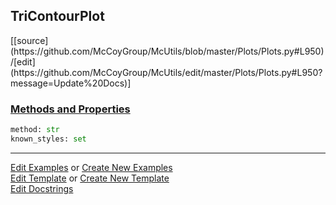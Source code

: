 ## <a id="McUtils.Plots.Plots.TriContourPlot">TriContourPlot</a> 
<div class="docs-source-link" markdown="1">
[[source](https://github.com/McCoyGroup/McUtils/blob/master/Plots/Plots.py#L950)/[edit](https://github.com/McCoyGroup/McUtils/edit/master/Plots/Plots.py#L950?message=Update%20Docs)]
</div>



<div class="collapsible-section">
 <div class="collapsible-section collapsible-section-header" markdown="1">
 
### <a class="collapse-link" data-toggle="collapse" href="#methods">Methods and Properties</a> <a class="float-right" data-toggle="collapse" href="#methods"><i class="fa fa-chevron-down"></i></a>

 </div>
 <div class="collapsible-section collapsible-section-body collapse" id="methods" markdown="1">

```python
method: str
known_styles: set
```


 </div>
</div>




___

[Edit Examples](https://github.com/McCoyGroup/McUtils/edit/gh-pages/ci/examples/McUtils/Plots/Plots/TriContourPlot.md) or 
[Create New Examples](https://github.com/McCoyGroup/McUtils/new/gh-pages/?filename=ci/examples/McUtils/Plots/Plots/TriContourPlot.md) <br/>
[Edit Template](https://github.com/McCoyGroup/McUtils/edit/gh-pages/ci/docs/McUtils/Plots/Plots/TriContourPlot.md) or 
[Create New Template](https://github.com/McCoyGroup/McUtils/new/gh-pages/?filename=ci/docs/templates/McUtils/Plots/Plots/TriContourPlot.md) <br/>
[Edit Docstrings](https://github.com/McCoyGroup/McUtils/edit/master/Plots/Plots.py#L950?message=Update%20Docs)